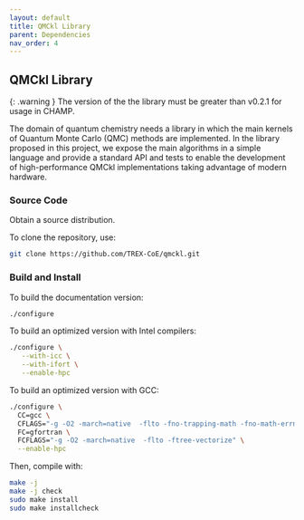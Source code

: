 ```yaml
---
layout: default
title: QMCkl Library
parent: Dependencies
nav_order: 4
---
```



## QMCkl Library

{: .warning }
The version of the the library must be greater than v0.2.1 for usage in CHAMP.


The domain of quantum chemistry needs a library in which the main
kernels of Quantum Monte Carlo (QMC) methods are implemented. In the
library proposed in this project, we expose the main algorithms in a
simple language and provide a standard API and tests to enable the
development of high-performance QMCkl implementations taking
advantage of modern hardware.


### Source Code

Obtain a source distribution.

To clone the repository, use:
```bash
git clone https://github.com/TREX-CoE/qmckl.git
```


### Build and Install
To build the documentation version:

```bash
./configure
```

To build an optimized version with Intel compilers:
```bash
./configure \
   --with-icc \
   --with-ifort \
   --enable-hpc
```

To build an optimized version with GCC:
```bash
./configure \
  CC=gcc \
  CFLAGS="-g -O2 -march=native  -flto -fno-trapping-math -fno-math-errno -ftree-vectorize" \
  FC=gfortran \
  FCFLAGS="-g -O2 -march=native  -flto -ftree-vectorize" \
  --enable-hpc
```


Then, compile with:
```bash
make -j
make -j check
sudo make install
sudo make installcheck
```